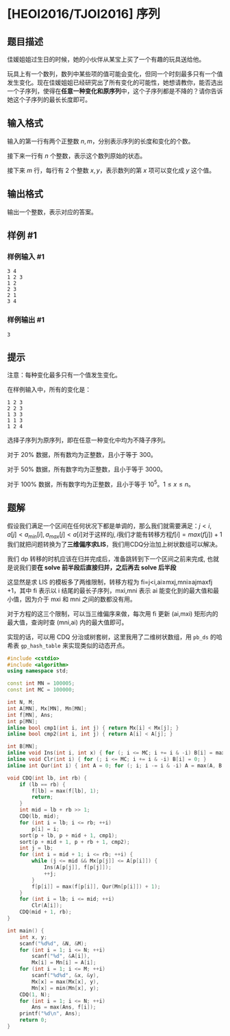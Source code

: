 # [HEOI2016/TJOI2016] 序列

## 题目描述

佳媛姐姐过生日的时候，她的小伙伴从某宝上买了一个有趣的玩具送给他。

玩具上有一个数列，数列中某些项的值可能会变化，但同一个时刻最多只有一个值发生变化。现在佳媛姐姐已经研究出了所有变化的可能性，她想请教你，能否选出一个子序列，使得在**任意一种变化和原序列**中，这个子序列都是不降的？请你告诉她这个子序列的最长长度即可。

## 输入格式

输入的第一行有两个正整数 $n,m$，分别表示序列的长度和变化的个数。

接下来一行有 $n$ 个整数，表示这个数列原始的状态。

接下来 $m$ 行，每行有 $2$ 个整数 $x,y$，表示数列的第 $x$ 项可以变化成 $y$ 这个值。

## 输出格式

输出一个整数，表示对应的答案。

## 样例 #1

### 样例输入 #1

```
3 4 
1 2 3 
1 2 
2 3 
2 1 
3 4
```

### 样例输出 #1

```
3
```

## 提示

注意：每种变化最多只有一个值发生变化。

在样例输入中，所有的变化是：
```plain
1 2 3
2 2 3
1 3 3
1 1 3
1 2 4
```
选择子序列为原序列，即在任意一种变化中均为不降子序列。

对于 $20\%$ 数据，所有数均为正整数，且小于等于 $300$。

对于 $50\%$ 数据，所有数字均为正整数，且小于等于 $3000$。

对于 $100\%$ 数据，所有数字均为正整数，且小于等于 $10^5$。$1\le x\le n$。

## 题解
假设我们满足一个区间在任何状况下都是单调的，那么我们就需要满足：$j<i,a[j]<a_{min}[i],a_{max}[j]<a[i]$对于这样的$j,i$我们才能有转移方程$f[i]=max(f[j])+1$
我们就把问题转换为了**三维偏序求LIS**，我们用CDQ分治加上树状数组可以解决。

我们 dp 转移的时机应该在归并完成后，准备跳转到下一个区间之前来完成, 也就是说我们要**在 solve 前半段后直接归并，之后再去 solve 后半段**


这显然是求 LIS 的模板多了两维限制，转移方程为 fi​=j<i,ai​≥mxj​,mni​≥aj​max​fj​+1，其中 fi​ 表示以 i 结尾的最长子序列，mxi​,mni​ 表示 ai​ 能变化到的最大值和最小值，因为介于 mxi​ 和 mni​ 之间的数都没有用。

对于方程的这三个限制，可以当三维偏序来做，每次用 fi​ 更新 (ai​,mxi​) 矩形内的最大值，查询时查 (mni​,ai​) 内的最大值即可。

实现的话，可以用 CDQ 分治或树套树，这里我用了二维树状数组，用 `pb_ds` 的哈希表 `gp_hash_table` 来实现类似的动态开点。

```cpp
#include <cstdio>
#include <algorithm>
using namespace std;

const int MN = 100005;
const int MC = 100000;

int N, M;
int A[MN], Mx[MN], Mn[MN];
int f[MN], Ans;
int p[MN];
inline bool cmp1(int i, int j) { return Mx[i] < Mx[j]; }
inline bool cmp2(int i, int j) { return A[i] < A[j]; }

int B[MN];
inline void Ins(int i, int x) { for (; i <= MC; i += i & -i) B[i] = max(B[i], x); }
inline void Clr(int i) { for (; i <= MC; i += i & -i) B[i] = 0; }
inline int Qur(int i) { int A = 0; for (; i; i -= i & -i) A = max(A, B[i]); return A;}

void CDQ(int lb, int rb) {
	if (lb == rb) {
		f[lb] = max(f[lb], 1);
		return;
	}
	int mid = lb + rb >> 1;
	CDQ(lb, mid);
	for (int i = lb; i <= rb; ++i)
		p[i] = i;
	sort(p + lb, p + mid + 1, cmp1);
	sort(p + mid + 1, p + rb + 1, cmp2);
	int j = lb;
	for (int i = mid + 1; i <= rb; ++i) {
		while (j <= mid && Mx[p[j]] <= A[p[i]]) {
			Ins(A[p[j]], f[p[j]]);
			++j;
		}
		f[p[i]] = max(f[p[i]], Qur(Mn[p[i]]) + 1);
	}
	for (int i = lb; i <= mid; ++i)
		Clr(A[i]);
	CDQ(mid + 1, rb);
}

int main() {
	int x, y;
	scanf("%d%d", &N, &M);
	for (int i = 1; i <= N; ++i)
		scanf("%d", &A[i]),
		Mx[i] = Mn[i] = A[i];
	for (int i = 1; i <= M; ++i)
		scanf("%d%d", &x, &y),
		Mx[x] = max(Mx[x], y),
		Mn[x] = min(Mn[x], y);
	CDQ(1, N);
	for (int i = 1; i <= N; ++i)
		Ans = max(Ans, f[i]);
	printf("%d\n", Ans);
	return 0;
}
```